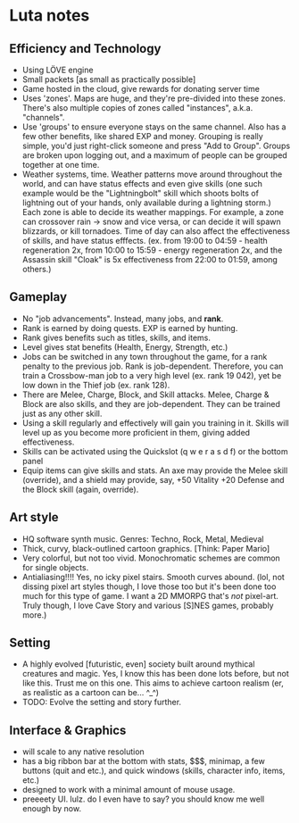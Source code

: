 # Luta notes

## Efficiency and Technology

- Using LÖVE engine
- Small packets [as small as practically possible]
- Game hosted in the cloud, give rewards for donating server time
- Uses 'zones'. Maps are huge, and they're pre-divided into these zones. There's also multiple copies of zones called "instances", a.k.a. "channels".
- Use 'groups' to ensure everyone stays on the same channel. Also has a few other benefits, like shared EXP and money. Grouping is really simple, you'd just right-click someone and press "Add to Group". Groups are broken upon logging out, and a maximum of <TBD> people can be grouped together at one time.
- Weather systems, time. Weather patterns move around throughout the world, and can have status effects and even give skills (one such example would be the "Lightningbolt" skill which shoots bolts of lightning out of your hands, only available during a lightning storm.) Each zone is able to decide its weather mappings. For example, a zone can crossover rain -> snow and vice versa, or can decide it will spawn blizzards, or kill tornadoes. Time of day can also affect the effectiveness of skills, and have status efffects. (ex. from 19:00 to 04:59 - health regeneration 2x, from 10:00 to 15:59 - energy regeneration 2x, and the Assassin skill "Cloak" is 5x effectiveness from 22:00 to 01:59, among others.)

## Gameplay

- No "job advancements". Instead, many jobs, and **rank**.
- Rank is earned by doing quests. EXP is earned by hunting.
- Rank gives benefits such as titles, skills, and items.
- Level gives stat benefits (Health, Energy, Strength, etc.)
- Jobs can be switched in any town throughout the game, for a rank penalty to the previous job. Rank is job-dependent. Therefore, you can train a Crossbow-man job to a very high level (ex. rank 19 042), yet be low down in the Thief job (ex. rank 128).
- There are Melee, Charge, Block, and Skill attacks. Melee, Charge & Block are also skills, and they are job-dependent. They can be trained just as any other skill.
- Using a skill regularly and effectively will gain you training in it. Skills will level up as you become more proficient in them, giving added effectiveness.
- Skills can be activated using the Quickslot (q w e r a s d f) or the bottom panel
- Equip items can give skills and stats. An axe may provide the Melee skill (override), and a shield may provide, say, +50 Vitality +20 Defense and the Block skill (again, override).

## Art style

- HQ software synth music. Genres: Techno, Rock, Metal, Medieval
- Thick, curvy, black-outlined cartoon graphics. [Think: Paper Mario]
- Very colorful, but not too vivid. Monochromatic schemes are common for single objects.
- Antialiasing!!!! Yes, no icky pixel stairs. Smooth curves abound. (lol, not dissing pixel art styles though, I love those too but it's been done too much for this type of game. I want a 2D MMORPG that's *not* pixel-art. Truly though, I love Cave Story and various [S]NES games, probably more.)

## Setting

- A highly evolved [futuristic, even] society built around mythical creatures and magic. Yes, I know this has been done lots before, but not like this. Trust me on this one. This aims to achieve cartoon realism (er, as realistic as a cartoon can be... ^_^)
- TODO: Evolve the setting and story further.

## Interface & Graphics

- will scale to any native resolution
- has a big ribbon bar at the bottom with stats, $$$, minimap, a few buttons (quit and etc.), and quick windows (skills, character info, items, etc.)
- designed to work with a minimal amount of mouse usage.
- preeeety UI. lulz. do I even have to say? you should know me well enough by now.
